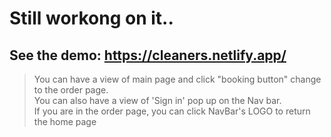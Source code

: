 # Still workong on it..
## See the demo: https://cleaners.netlify.app/
> You can have a view of main page and click "booking button" change to the order page.
> <br>
> You can also have a view of 'Sign in' pop up on the Nav bar.
> <br>
> If you are in the order page, you can click NavBar's LOGO to return the home page
